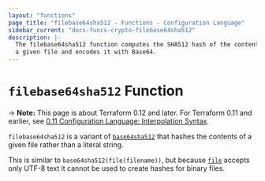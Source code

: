 ```yaml
---
layout: "functions"
page_title: "filebase64sha512 - Functions - Configuration Language"
sidebar_current: "docs-funcs-crypto-filebase64sha512"
description: |-
  The filebase64sha512 function computes the SHA512 hash of the contents of
  a given file and encodes it with Base64.
---
```


# `filebase64sha512` Function

-> **Note:** This page is about Terraform 0.12 and later. For Terraform 0.11 and
earlier, see
[0.11 Configuration Language: Interpolation Syntax](../../configuration-0-11/interpolation.html).

`filebase64sha512` is a variant of [`base64sha512`](./base64sha512.html)
that hashes the contents of a given file rather than a literal string.

This is similar to `base64sha512(file(filename))`, but
because [`file`](./file.html) accepts only UTF-8 text it cannot be used to
create hashes for binary files.
